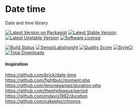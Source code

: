 # Date time
Date and time library

[![Latest Version on Packagist](https://img.shields.io/packagist/v/bytic/date-timte.svg?style=flat-square)](https://packagist.org/packages/bytic/date-timte)
[![Latest Stable Version](https://poser.pugx.org/bytic/date-timte/v/stable)](https://packagist.org/packages/bytic/date-timte)
[![Latest Unstable Version](https://poser.pugx.org/bytic/date-timte/v/unstable)](https://packagist.org/packages/bytic/date-timte)
[![Software License](https://img.shields.io/badge/license-MIT-brightgreen.svg?style=flat-square)](LICENSE)

[![Build Status](https://img.shields.io/travis/bytic/date-timte/master.svg?style=flat-square)](https://travis-ci.org/bytic/framework)
[![SensioLabsInsight](https://insight.sensiolabs.com/projects/68ca5561-7767-456f-a1e9-0eef7052e2a4/mini.png)](https://insight.sensiolabs.com/projects/68ca5561-7767-456f-a1e9-0eef7052e2a4)
[![Quality Score](https://img.shields.io/scrutinizer/g/bytic/date-timte.svg?style=flat-square)](https://scrutinizer-ci.com/g/bytic/date-timte)
[![StyleCI](https://styleci.io/repos/119902214/shield?branch=master)](https://styleci.io/repos/119902214)
[![Total Downloads](https://img.shields.io/packagist/dt/bytic/date-timte.svg?style=flat-square)](https://packagist.org/packages/bytic/date-timte)


#### Inspiration
https://github.com/brick/date-time
https://github.com/fightbulc/moment.php
https://github.com/jeromegamez/duration-php
https://github.com/thephpleague/period
https://github.com/mdavis1982/duration
https://github.com/cakephp/chronos